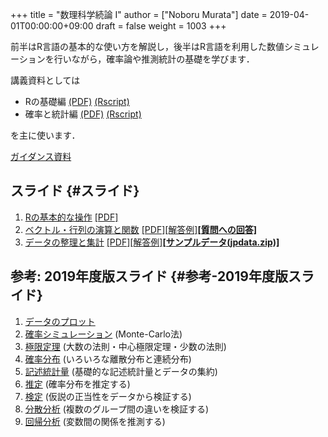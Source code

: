 +++
title = "数理科学続論 I"
author = ["Noboru Murata"]
date = 2019-04-01T00:00:00+09:00
draft = false
weight = 1003
+++

前半はR言語の基本的な使い方を解説し，後半はR言語を利用した数値シミュレーションを行いながら，確率論や推測統計の基礎を学びます．

講義資料としては

-   Rの基礎編 [(PDF)](https://noboru-murata.github.io/sda/docs/note1.pdf) [(Rscript)](https://noboru-murata.github.io/sda/docs/script1.zip)
-   確率と統計編 [(PDF)](https://noboru-murata.github.io/sda/docs/note2.pdf) [(Rscript)](https://noboru-murata.github.io/sda/docs/script2.zip)

を主に使います．

[ガイダンス資料](https://noboru-murata.github.io/sda/spring/slide00.html)


## スライド {#スライド}

1.  [Rの基本的な操作](https://noboru-murata.github.io/sda/spring/slide01.html)
    [[PDF]​](https://noboru-murata.github.io/sda/spring/pdfs/R%E3%81%AE%E5%9F%BA%E6%9C%AC%E7%9A%84%E3%81%AA%E6%93%8D%E4%BD%9C.pdf)
2.  [ベクトル・行列の演算と関数](https://noboru-murata.github.io/sda/spring/slide02.html)
    [[PDF]​](https://noboru-murata.github.io/sda/spring/pdfs/%E3%83%99%E3%82%AF%E3%83%88%E3%83%AB%E3%83%BB%E8%A1%8C%E5%88%97%E3%81%AE%E6%BC%94%E7%AE%97%E3%81%A8%E9%96%A2%E6%95%B0.pdf)
    [[解答例]​](https://noboru-murata.github.io/sda/spring/code/slide02.R)
    **[[質問への回答]​](https://noboru-murata.github.io/sda/spring/code/qa02.R)**
3.  [データの整理と集計](https://noboru-murata.github.io/sda/spring/slide03.html)
    [[PDF]​](https://noboru-murata.github.io/sda/spring/pdfs/%E3%83%87%E3%83%BC%E3%82%BF%E3%81%AE%E6%95%B4%E7%90%86%E3%81%A8%E9%9B%86%E8%A8%88.pdf)
    [[解答例]​](https://noboru-murata.github.io/sda/spring/code/slide03.R)
    **[[サンプルデータ(jpdata.zip)]​](https://noboru-murata.github.io/sda/spring/data/jpdata.zip)**


## 参考: 2019年度版スライド {#参考-2019年度版スライド}

1.  [データのプロット](https://noboru-murata.github.io/sda/spring/slide04.html)
2.  [確率シミュレーション](https://noboru-murata.github.io/sda/spring/slide05.html) (Monte-Carlo法)
3.  [極限定理](https://noboru-murata.github.io/sda/spring/slide06.html) (大数の法則・中心極限定理・少数の法則)
4.  [確率分布](https://noboru-murata.github.io/sda/spring/slide07.html) (いろいろな離散分布と連続分布)
5.  [記述統計量](https://noboru-murata.github.io/sda/spring/slide08.html) (基礎的な記述統計量とデータの集約)
6.  [推定](https://noboru-murata.github.io/sda/spring/slide09.html) (確率分布を推定する)
7.  [検定](https://noboru-murata.github.io/sda/spring/slide10.html) (仮説の正当性をデータから検証する)
8.  [分散分析](https://noboru-murata.github.io/sda/spring/slide11.html) (複数のグループ間の違いを検証する)
9.  [回帰分析](https://noboru-murata.github.io/sda/spring/slide12.html) (変数間の関係を推測する)